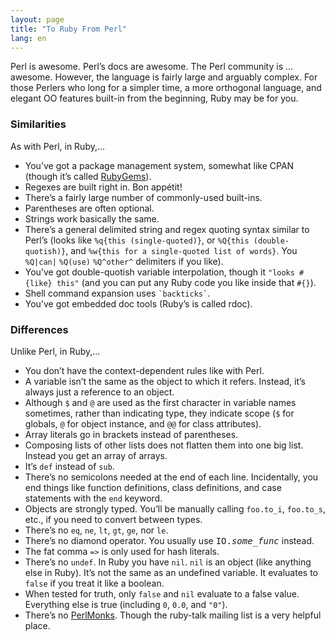 ```yaml
---
layout: page
title: "To Ruby From Perl"
lang: en
---
```


Perl is awesome. Perl’s docs are awesome. The Perl community is …
awesome. However, the language is fairly large and arguably complex. For
those Perlers who long for a simpler time, a more orthogonal language,
and elegant OO features built-in from the beginning, Ruby may be for
you.

### Similarities

As with Perl, in Ruby,...

* You’ve got a package management system, somewhat like CPAN (though
  it’s called [RubyGems][1]).
* Regexes are built right in. Bon appétit!
* There’s a fairly large number of commonly-used built-ins.
* Parentheses are often optional.
* Strings work basically the same.
* There’s a general delimited string and regex quoting syntax similar to
  Perl’s (looks like `%q{this (single-quoted)}`, or `%Q{this
  (double-quotish)}`, and `%w{this for a single-quoted list of words}`.
  You `%Q|can|` `%Q(use)` `%Q^other^` delimiters if you like).
* You’ve got double-quotish variable interpolation, though it `"looks
  #{like} this"` (and you can put any Ruby code you like inside that
  `#{}`).
* Shell command expansion uses `` `backticks` ``.
* You’ve got embedded doc tools (Ruby’s is called rdoc).

### Differences

Unlike Perl, in Ruby,...

* You don’t have the context-dependent rules like with Perl.
* A variable isn’t the same as the object to which it refers. Instead,
  it’s always just a reference to an object.
* Although `$` and `@` are used as the first character in
  variable names sometimes, rather than indicating type, they indicate
  scope (`$` for globals, `@` for object instance, and
  `@@` for class attributes).
* Array literals go in brackets instead of parentheses.
* Composing lists of other lists does not flatten them into one big
  list. Instead you get an array of arrays.
* It’s `def` instead of `sub`.
* There’s no semicolons needed at the end of each line. Incidentally,
  you end things like function definitions, class definitions, and case
  statements with the `end` keyword.
* Objects are strongly typed. You’ll be manually calling `foo.to_i`,
  `foo.to_s`, etc., if you need to convert between types.
* There’s no `eq`, `ne`, `lt`, `gt`, `ge`, nor `le`.
* There’s no diamond operator. You usually use <tt>IO.*some\_func*</tt>
  instead.
* The fat comma `=>` is only used for hash literals.
* There’s no `undef`. In Ruby you have `nil`. `nil` is an object (like
  anything else in Ruby). It’s not the same as an undefined variable. It
  evaluates to `false` if you treat it like a boolean.
* When tested for truth, only `false` and `nil` evaluate to a false
  value. Everything else is true (including `0`, `0.0`, and `"0"`).
* There’s no [PerlMonks][2]. Though the ruby-talk mailing list is a very
  helpful place.



[1]: http://docs.rubygems.org/
[2]: http://www.perlmonks.org/
